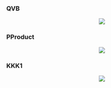 ### QVB
<p align="center"><img src="https://i.gyazo.com/48285115ab09a07ee37b79851c28fa9b.png"><p/>

### PProduct
<p align="center"><img src="https://i.gyazo.com/c5a6479c7a2ad0104dc53f43e83cc986.png"><p/>

### KKK1
<p align="center"><img src="https://i.gyazo.com/ac3d78fd61a6f5bc5030288e721aec70.png"><p/>



